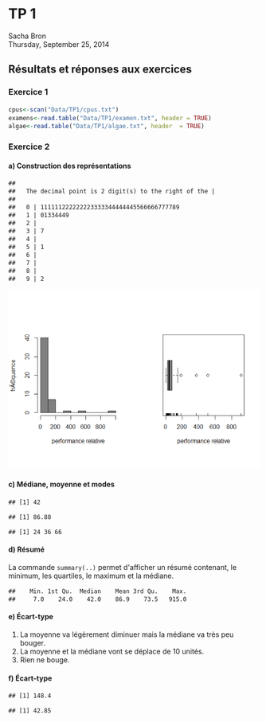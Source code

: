 # TP 1
Sacha Bron  
Thursday, September 25, 2014  



Résultats et réponses aux exercices
-----------------------------------

### Exercice 1


```r
cpus<-scan("Data/TP1/cpus.txt")
examens<-read.table("Data/TP1/examen.txt", header = TRUE)
algae<-read.table("Data/TP1/algae.txt", header  = TRUE)
```

### Exercice 2

#### a) Construction des représentations


```
## 
##   The decimal point is 2 digit(s) to the right of the |
## 
##   0 | 111111222222223333344444445566666777789
##   1 | 01334449
##   2 | 
##   3 | 7
##   4 | 
##   5 | 1
##   6 | 
##   7 | 
##   8 | 
##   9 | 2
```

![plot of chunk ex2a](./TP1_files/figure-html/ex2a.png) 

#### c) Médiane, moyenne et modes


```
## [1] 42
```

```
## [1] 86.88
```

```
## [1] 24 36 66
```

#### d) Résumé

La commande `summary(..)` permet d'afficher un résumé contenant, le minimum, les quartiles, le maximum et la médiane.


```
##    Min. 1st Qu.  Median    Mean 3rd Qu.    Max. 
##     7.0    24.0    42.0    86.9    73.5   915.0
```

#### e) Écart-type

1. La moyenne va légèrement diminuer mais la médiane va très peu bouger.
2. La moyenne et la médiane vont se déplace de 10 unités.
3. Rien ne bouge.

#### f) Écart-type


```
## [1] 148.4
```

```
## [1] 42.85
```
